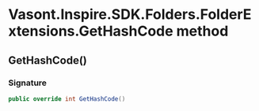 # Vasont.Inspire.SDK.Folders.FolderExtensions.GetHashCode method
## GetHashCode()
### Signature
```csharp
public override int GetHashCode()
```
